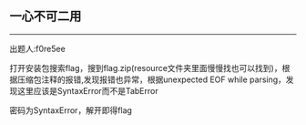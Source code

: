 ## 一心不可二用

***

出题人:f0re5ee

打开安装包搜索flag，搜到flag.zip(resource文件夹里面慢慢找也可以找到)，根据压缩包注释的报错,发现报错也异常，根据unexpected EOF while parsing，发现这里应该是SyntaxError而不是TabError

密码为SyntaxError，解开即得flag





